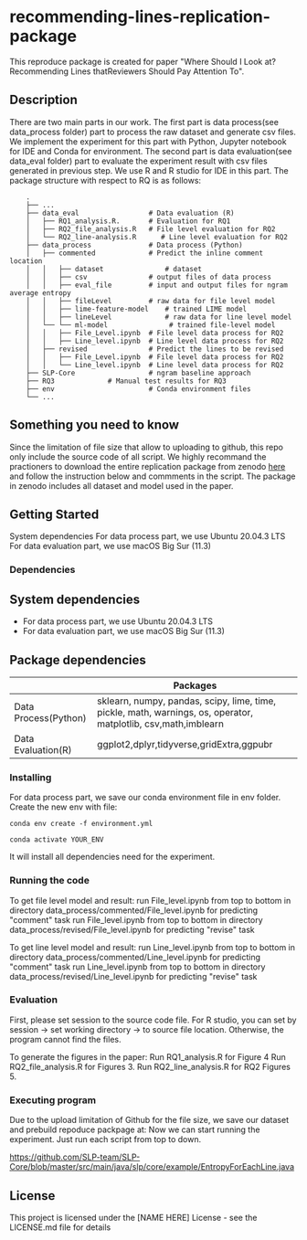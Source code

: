 # recommending-lines-replication-package

This reproduce package is created for paper "Where Should I Look at? Recommending Lines thatReviewers Should Pay Attention To".

## Description

There are two main parts in our work. The first part is data process(see data_process folder) part to process the raw dataset and generate csv files. 
We implement the experiment for this part with Python, Jupyter notebook for IDE and Conda for environment.
The second part is data evaluation(see data_eval folder) part to evaluate the experiment result with csv files generated in previous step. We use R and R studio for IDE in this part. The package structure with respect to RQ is as follows:
```
    .
    ├── ...
    ├── data_eval                 # Data evaluation (R)
    │   ├── RQ1_analysis.R.       # Evaluation for RQ1
    │   ├── RQ2_file_analysis.R   # File level evaluation for RQ2
    │   └── RQ2_line-analysis.R      # Line level evaluation for RQ2	
    ├── data_process              # Data process (Python)
    │   ├── commented             # Predict the inline comment location
    │   │   ├── dataset               # dataset
    │   │   ├── csv               # output files of data process
    │   │   ├── eval_file         # input and output files for ngram average entropy
    │   │   ├── fileLevel         # raw data for file level model
    │   │   ├── lime-feature-model    # trained LIME model
    │   │   ├── lineLevel             # raw data for line level model
    │   └── └── ml-model               # trained file-level model
    │   │   ├── File_Level.ipynb  # File level data process for RQ2
    │   │   ├── Line_level.ipynb  # Line level data process for RQ2
    │   ├── revised               # Predict the lines to be revised
    │   │   ├── File_Level.ipynb  # File level data process for RQ2
    │   │   └── Line_level.ipynb  # Line level data process for RQ2
    ├── SLP-Core                  # ngram baseline approach
    ├── RQ3 			# Manual test results for RQ3 
    ├── env                       # Conda environment files
    └── ...

```  

## Something you need to know
Since the limitation of file size that allow to uploading to github, this repo only include the source code of all script. We highly recommand the practioners to download the entire replication package from zenodo [here](https://doi.org/10.5281/zenodo.5832080) and follow the instruction below and commments in the script. The package in zenodo includes all dataset and model used in the paper. 

## Getting Started
System dependencies
For data process part, we use Ubuntu 20.04.3 LTS
For data evaluation part, we use macOS Big Sur (11.3)

### Dependencies

## System dependencies
* For data process part, we use Ubuntu 20.04.3 LTS
* For data evaluation part, we use macOS Big Sur (11.3)

## Package dependencies
|                      | Packages                                                                                                        |
|----------------------|-----------------------------------------------------------------------------------------------------------------|
| Data Process(Python) | sklearn, numpy, pandas, scipy, lime, time,  pickle, math, warnings, os, operator, matplotlib, csv,math,imblearn |
| Data Evaluation(R)   | ggplot2,dplyr,tidyverse,gridExtra,ggpubr                                                                        |

### Installing

For data process part, we save our conda environment file in env folder. Create the new env with file:
```
conda env create -f environment.yml
```
```
conda activate YOUR_ENV
```
It will install all dependencies need for the experiment.

###  Running the code 
To get file level model and result: 
run File_level.ipynb from top to bottom in directory data_process/commented/File_level.ipynb for predicting "comment" task
run File_level.ipynb from top to bottom in directory data_process/revised/File_level.ipynb for predicting "revise" task

To get line level model and result: 
run Line_level.ipynb from top to bottom in directory data_process/commented/Line_level.ipynb for predicting "comment" task
run Line_level.ipynb from top to bottom in directory data_process/revised/Line_level.ipynb for predicting "revise" task

###  Evaluation
First, please set session to the source code file. For R studio, you can set by session -> set working directory -> to source file location. Otherwise, the program cannot find the files.

To generate the figures in the paper:
Run RQ1_analysis.R  for Figure 4
Run RQ2_file_analysis.R for Figures 3.
Run RQ2_line_analysis.R for RQ2 Figures 5.

### Executing program

Due to the upload limitation of Github for the file size, we save our dataset and prebuild repoduce packpage at:
Now we can start running the experiment. Just run each script from top to down. 

https://github.com/SLP-team/SLP-Core/blob/master/src/main/java/slp/core/example/EntropyForEachLine.java

## License

This project is licensed under the [NAME HERE] License - see the LICENSE.md file for details


